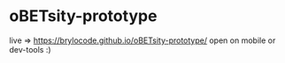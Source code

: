 # oBETsity-prototype

live => https://brylocode.github.io/oBETsity-prototype/  open on mobile or dev-tools :)

